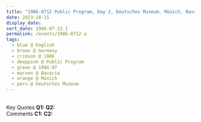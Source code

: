 ```yaml
---
title: "1986-0712 Public Program, Day 2, Deutsches Museum, Münich, Bavaria, Germany"
date: 2023-10-15
display_date: 
sort_date: 1986-07-12.1
permalink: /events/1986-0712-a
tags:
  - blue @ English
  - brown @ Germany
  - crimson @ 1986
  - deeppink @ Public Program
  - green @ 1986-07
  - maroon @ Bavaria
  - orange @ Münich
  - peru @ Deutsches Museum
---
```


<br>

<wave-list>
  <list-title color="DarkSeaGreen" width="55">Key Quotes</list-title>
  <list-item color="BlanchedAlmond" width="280"><b>Q1:</b> <i></i></list-item>
  <list-item color="Lavender" width="280"><b>Q2:</b> <i></i></list-item>
</wave-list>

<br>

<wave-list>
  <list-title color="DarkSeaGreen" width="55">Comments</list-title>
  <list-item color="BlanchedAlmond" width="280"><b>C1:</b> <i></i></list-item>
  <list-item color="Lavender" width="280"><b>C2:</b> <i></i></list-item>
</wave-list>